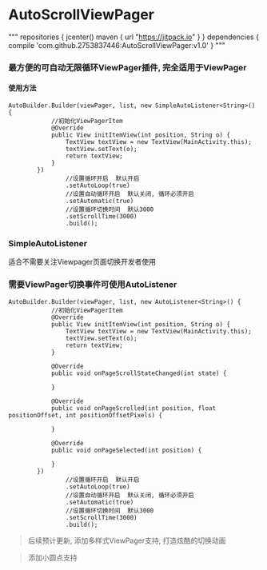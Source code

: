 # AutoScrollViewPager


"""
repositories {
        jcenter()
        maven { url "https://jitpack.io" }
   }
   dependencies {
        compile 'com.github.2753837446:AutoScrollViewPager:v1.0'
   }
"""

### 最方便的可自动无限循环ViewPager插件, 完全适用于ViewPager

#### 使用方法
```
AutoBuilder.Builder(viewPager, list, new SimpleAutoListener<String>() {
            //初始化ViewPagerItem
            @Override
            public View initItemView(int position, String o) {
                TextView textView = new TextView(MainActivity.this);
                textView.setText(o);
                return textView;
            }
        })
                //设置循环开启  默认开启
                .setAutoLoop(true)
                //设置自动循环开启  默认关闭, 循环必须开启
                .setAutomatic(true)
                //设置循环切换时间  默认3000
                .setScrollTime(3000)
                .build();
```

### SimpleAutoListener
适合不需要关注Viewpager页面切换开发者使用

### 需要ViewPager切换事件可使用AutoListener
```
AutoBuilder.Builder(viewPager, list, new AutoListener<String>() {
            //初始化ViewPagerItem
            @Override
            public View initItemView(int position, String o) {
                TextView textView = new TextView(MainActivity.this);
                textView.setText(o);
                return textView;
            }

            @Override
            public void onPageScrollStateChanged(int state) {
                
            }

            @Override
            public void onPageScrolled(int position, float positionOffset, int positionOffsetPixels) {

            }

            @Override
            public void onPageSelected(int position) {

            }
        })
                //设置循环开启  默认开启
                .setAutoLoop(true)
                //设置自动循环开启  默认关闭, 循环必须开启
                .setAutomatic(true)
                //设置循环切换时间  默认3000
                .setScrollTime(3000)
                .build();
```

>后续预计更新, 添加多样式ViewPager支持, 打造炫酷的切换动画

>添加小圆点支持
